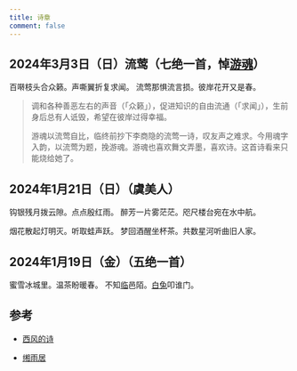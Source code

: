 ```yaml
---
title: 诗章
comment: false
---
```

## 2024年3月3日（日）流莺（七绝一首，悼<u>游魂</u>）

百啭枝头合众籁。声嘶翼折复求闻。
流莺那惧流言损。彼岸花开又是春。

> 调和各种善恶左右的声音（「众籁」），促进知识的自由流通（「求闻」），生前身后总有人诋毁，希望在彼岸过得幸福。
>
> 游魂以流莺自比，临终前抄下李商隐的流莺一诗，叹友声之难求。今用魂字入韵，以流莺为题，挽游魂。游魂也喜欢舞文弄墨，喜欢诗。这首诗看来只能烧给她了。

## 2024年1月21日（日）（虞美人）

钩银残月拨云隙。点点殷红雨。
醉芳一片雾茫茫。咫尺楼台宛在水中航。

烟花散起灯明灭。听取蛙声跃。
梦回酒醒坐杯茶。共数星河听曲旧人家。

## 2024年1月19日（金）（五绝一首）

蜜雪冰城里。温茶盼暖春。
不知<u>临</u>邑陌。<u>白兔</u>叩谁门。

## 参考

- [西风的诗](https://blog.tusooa.xyz/poems/)

- [缃雨居](https://www.51xueci.com/grcj.htm)

